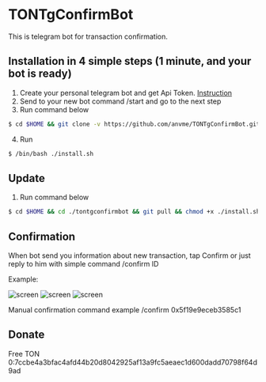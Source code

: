 # TONTgConfirmBot

This is telegram bot for transaction confirmation.

## Installation in 4 simple steps (1 minute, and your bot is ready)

 1. Create your personal telegram bot and get Api Token. [Instruction](https://docs.microsoft.com/en-us/azure/bot-service/bot-service-channel-connect-telegram?view=azure-bot-service-4.0)
 2. Send to your new bot command /start and go to the next step
 3. Run command below
```sh
$ cd $HOME && git clone -v https://github.com/anvme/TONTgConfirmBot.git tontgconfirmbot && cd ./tontgconfirmbot && chmod +x ./install.sh
```
 4. Run 
 ```sh
$ /bin/bash ./install.sh
```
## Update

 1. Run command below
```sh
$ cd $HOME && cd ./tontgconfirmbot && git pull && chmod +x ./install.sh && ./install.sh
```

## Confirmation

When bot send you information about new transaction, tap Confirm or just reply to him with simple command /confirm ID

Example:


![screen](https://i.ibb.co/ZNKSbDd/photo-2020-11-26-21-04-02.jpg)
![screen](https://i.ibb.co/Vm8Dbnt/photo-2020-11-26-21-04-03.jpg)
![screen](https://i.ibb.co/bNs4v1P/photo-2020-11-26-21-04-01.jpg)

Manual confirmation command example 
/confirm 0x5f19e9eceb3585c1

## Donate

Free TON 0:7ccbe4a3bfac4afd44b20d8042925af13a9fc5aeaec1d600dadd70798f64d9ad
